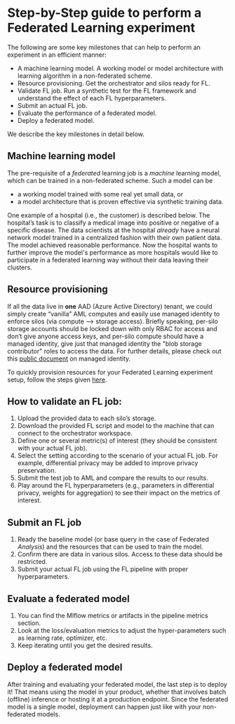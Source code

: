 # Step-by-Step guide to perform a Federated Learning experiment

The following are some key milestones that can help to perform an experiment in an efficient manner:
- A machine learning model. A working model or model architecture with learning algorithm in a non-federated scheme. 
- Resource provisioning. Get the orchestrator and silos ready for FL. 
- Validate FL job. Run a synthetic test for the FL framework and understand the effect of each FL hyperparameters. 
- Submit an actual FL job.
- Evaluate the performance of a federated model.  
- Deploy a federated model.

We describe the key milestones in detail below. 


## Machine learning model 

The pre-requisite of a _federated_ learning job is a _machine_ learning model, which can be trained in a non-federated scheme. Such a model can be  
- a working model trained with some real yet small data, or  
- a model architecture that is proven effective via synthetic training data. 

One example of a hospital (i.e., the customer) is described below. The hospital’s task is to classify a medical image into positive or negative of a specific disease. The data scientists at the hospital _already_ have a neural network model trained in a centralized fashion with their own patient data. The model achieved reasonable performance. Now the hospital wants to further improve the model's performance as more hospitals would like to participate in a federated learning way without their data leaving their clusters. 

## Resource provisioning 

If all the data live in __one__ AAD (Azure Active Directory) tenant, we could simply create “vanilla” AML computes and easily use managed identity to enforce silos (via compute --> storage access). Briefly speaking, per-silo storage accounts should be locked down with only RBAC for access and don’t give anyone access keys, and per-silo compute should have a managed identity, give just that managed identity the "blob storage contributor" roles to access the data. For further details, please check out this [public document](https://docs.microsoft.com/en-us/azure/machine-learning/how-to-use-managed-identities?tabs=python) on managed identity.

To quickly provision resources for your Federated Learning experiment setup, follow the steps given [here](./quickstart.md/#deploy-demo-resources-in-azure).

## How to validate an FL job:

1. Upload the provided data to each silo’s storage. 
2. Download the provided FL script and model to the machine that can connect to the orchestrator workspace. 
3. Define one or several metric(s) of interest (they should be consistent with your actual FL job). 
4. Select the setting according to the scenario of your actual FL job. For example, differential privacy may be added to improve privacy preservation. 
5. Submit the test job to AML and compare the results to our results. 
6. Play around the FL hyperparameters (e.g., parameters in differential privacy, weights for aggregation) to see their impact on the metrics of interest.  


## Submit an FL job 

1. Ready the baseline model (or base query in the case of Federated _Analysis_) and the resources that can be used to train the model. 
2. Confirm there are data in various silos. Access to these data should be restricted. 
3. Submit your actual FL job using the FL pipeline with proper hyperparameters.

## Evaluate a federated model 

1. You can find the Mlflow metrics or artifacts in the pipeline metrics section.
2. Look at the loss/evaluation metrics to adjust the hyper-parameters such as learning rate, optimizer, etc.  
3. Keep iterating until you get the desired results. 

## Deploy a federated model

After training and evaluating your federated model, the last step is to deploy it! That means using the
model in your product, whether that involves batch (offline) inference or hosting it at a production
endpoint. Since the federated model is a single model, deployment can happen just like with your
non-federated models.
